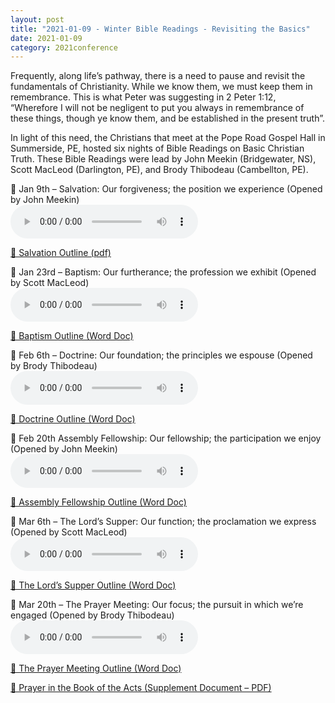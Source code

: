 ```yaml
---
layout: post
title: "2021-01-09 - Winter Bible Readings - Revisiting the Basics"
date: 2021-01-09
category: 2021conference
---
```


Frequently, along life’s pathway, there is a need to pause and revisit the fundamentals of Christianity. While we know them, we must keep them in remembrance. This is what Peter was suggesting in 2 Peter 1:12, “Wherefore I will not be negligent to put you always in remembrance of these things, though ye know them, and be established in the present truth”. <br>

In light of this need, the Christians that meet at the Pope Road Gospel Hall in Summerside, PE, hosted six nights of Bible Readings on Basic Christian Truth. These Bible Readings were lead by John Meekin (Bridgewater, NS), Scott MacLeod (Darlington, PE), and Brody Thibodeau (Cambellton, PE). <br>

<p>
🎵 Jan 9th – Salvation: Our forgiveness; the position we experience (Opened by John Meekin) <br>
<audio controls>
  <source src="https://archive.org/download/2021-gospel-conference-audio/2021-01-%20Winter%20Bible%20Readings%20-%20Revisiting%20the%20Basics/Winter-Bible-Reading-Series-Salvation-Night-1-1.mp3" type="audio/mpeg">
  Your browser does not support the audio element.
</audio>
</p>
<p>
<a href="https://archive.org/download/2021-gospel-conference-audio/2021-01-%20Winter%20Bible%20Readings%20-%20Revisiting%20the%20Basics/Salvation-1.pdf" target="_blank" download>
    📄 Salvation Outline (pdf)
  </a>
</p>

<p>
🎵 Jan 23rd – Baptism: Our furtherance; the profession we exhibit (Opened by Scott MacLeod) <br>
<audio controls>
  <source src="https://archive.org/download/2021-gospel-conference-audio/2021-01-%20Winter%20Bible%20Readings%20-%20Revisiting%20the%20Basics/Winter-Bible-Reading-Series-Baptism-Night-2.mp3" type="audio/mpeg">
  Your browser does not support the audio element.
</audio>
</p>
<p>
<a href="https://archive.org/download/2021-gospel-conference-audio/2021-01-%20Winter%20Bible%20Readings%20-%20Revisiting%20the%20Basics/Baptism-Outline-Scott-MacLeod.docx" target="_blank" download>
    📄 Baptism Outline (Word Doc)
  </a>
</p>

<p>
🎵 Feb 6th – Doctrine: Our foundation; the principles we espouse (Opened by Brody Thibodeau) <br>
<audio controls>
  <source src="https://archive.org/download/2021-gospel-conference-audio/2021-01-%20Winter%20Bible%20Readings%20-%20Revisiting%20the%20Basics/Winter-Bible-Reading-Series-Doctrine-Night-3.mp3" type="audio/mpeg">
  Your browser does not support the audio element.
</audio>
</p>
<p>
<a href="https://archive.org/download/2021-gospel-conference-audio/2021-01-%20Winter%20Bible%20Readings%20-%20Revisiting%20the%20Basics/Doctrine-Brody-Thibodeau.docx" target="_blank" download>
    📄 Doctrine Outline (Word Doc)
  </a>
</p>

<p>
🎵 Feb 20th Assembly Fellowship: Our fellowship; the participation we enjoy (Opened by John Meekin) <br>
<audio controls>
  <source src="https://archive.org/download/2021-gospel-conference-audio/2021-01-%20Winter%20Bible%20Readings%20-%20Revisiting%20the%20Basics/Winter-Bible-Reading-Series-Assembly-Fellowship-John-Meekin.mp3" type="audio/mpeg">
  Your browser does not support the audio element.
</audio>
</p>
<p>
<a href="https://archive.org/download/2021-gospel-conference-audio/2021-01-%20Winter%20Bible%20Readings%20-%20Revisiting%20the%20Basics/Assembly-Fellowship-The-Participation-We-Enjoy-John-Meekin-Feb-2021.docx" target="_blank" download>
    📄 Assembly Fellowship Outline (Word Doc)
  </a>
</p>

<p>
🎵 Mar 6th – The Lord’s Supper: Our function; the proclamation we express (Opened by Scott MacLeod) <br>
<audio controls>
  <source src="https://archive.org/download/2021-gospel-conference-audio/2021-01-%20Winter%20Bible%20Readings%20-%20Revisiting%20the%20Basics/Winter-Bible-Readings-Series-The-Lords-Supper-2.mp3" type="audio/mpeg">
  Your browser does not support the audio element.
</audio>
</p>
<p>
<a href="https://archive.org/download/2021-gospel-conference-audio/2021-01-%20Winter%20Bible%20Readings%20-%20Revisiting%20the%20Basics/VBR-Lords-Supper-Mar6.docx" target="_blank" download>
    📄 The Lord’s Supper Outline (Word Doc)
  </a>
</p>

<p>
🎵 Mar 20th – The Prayer Meeting: Our focus; the pursuit in which we’re engaged (Opened by Brody Thibodeau) <br>
<audio controls>
  <source src="https://archive.org/download/2021-gospel-conference-audio/2021-01-%20Winter%20Bible%20Readings%20-%20Revisiting%20the%20Basics/Winter-Bible-Reading-Series-The-Prayer-Meeting.mp3" type="audio/mpeg">
  Your browser does not support the audio element.
</audio>
</p>
<p>
<a href="https://archive.org/download/2021-gospel-conference-audio/2021-01-%20Winter%20Bible%20Readings%20-%20Revisiting%20the%20Basics/Prayer-and-the-Prayer-Meeting-Bordy-Thibodeau-March-2021.docx" target="_blank" download>
    📄 The Prayer Meeting Outline (Word Doc)
  </a>
</p>

<p>
<a href="https://archive.org/download/2021-gospel-conference-audio/2021-01-%20Winter%20Bible%20Readings%20-%20Revisiting%20the%20Basics/Prayer-in-the-Acts-of-the-Apostles.pdf" target="_blank" download>
    📄 Prayer in the Book of the Acts (Supplement Document – PDF)
  </a>
</p>